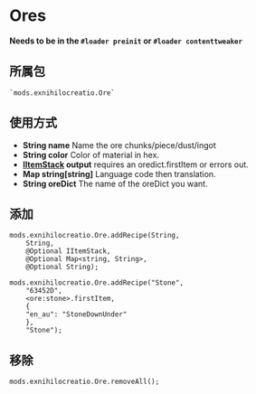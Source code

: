 # Ores

**Needs to be in the `#loader preinit` or `#loader contenttweaker`**


## 所属包
```zenscript
`mods.exnihilocreatio.Ore`
```

## 使用方式

- **String name** Name the ore chunks/piece/dust/ingot
- **String color** Color of material in hex.
- **[IItemStack](/Vanilla/Items/IItemStack/) output** requires an oredict.firstItem or errors out.
- **Map string[string]** Language code then translation.
- **String oreDict** The name of the oreDict you want.

## 添加

```zenscript
mods.exnihilocreatio.Ore.addRecipe(String,
    String,
    @Optional IItemStack,
    @Optional Map<string, String>,
    @Optional String);

mods.exnihilocreatio.Ore.addRecipe("Stone",
    "63452D",
    <ore:stone>.firstItem,
    {
    "en_au": "StoneDownUnder"
    },
    "Stone");
```

## 移除

```zenscript
mods.exnihilocreatio.Ore.removeAll();
```